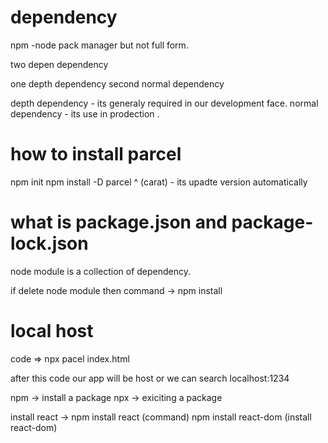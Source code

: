 # dependency
npm -node pack manager
but not full form.

two depen dependency

one depth dependency
second normal dependency

depth dependency - its generaly required in our development face.
normal dependency - its use in prodection .

# how to install parcel

npm init
npm install -D parcel
^ (carat) - its upadte version automatically

# what is package.json and package-lock.json

node module is a collection of dependency.

if delete node module then command -> npm install 


# local host
code => npx pacel index.html

after this code our app will be host or we can search localhost:1234 

npm -> install a package
npx -> exiciting a package

install react -> npm install react (command)
                npm install react-dom (install react-dom)